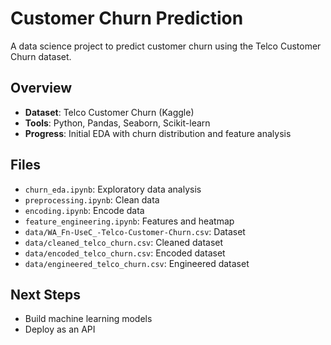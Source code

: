 # Customer Churn Prediction
A data science project to predict customer churn using the Telco Customer Churn dataset.

## Overview
- **Dataset**: Telco Customer Churn (Kaggle)
- **Tools**: Python, Pandas, Seaborn, Scikit-learn
- **Progress**: Initial EDA with churn distribution and feature analysis

## Files
- `churn_eda.ipynb`: Exploratory data analysis
- `preprocessing.ipynb`: Clean data 
- `encoding.ipynb`: Encode data
- `feature_engineering.ipynb`: Features and heatmap
- `data/WA_Fn-UseC_-Telco-Customer-Churn.csv`: Dataset
- `data/cleaned_telco_churn.csv`: Cleaned dataset
- `data/encoded_telco_churn.csv`: Encoded dataset
- `data/engineered_telco_churn.csv`: Engineered dataset

## Next Steps
- Build machine learning models
- Deploy as an API
